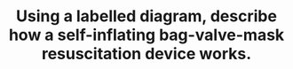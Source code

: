 ---
title: "Using a labelled diagram, describe how a self-inflating bag-valve-mask resuscitation device works."
entityType: SAQ
exam: PEX
college: ANZCA
year: 2022
sitting: A
question: 6
passRate: 51
EC_expectedDomains:
- "draw a labelled diagram including mask, non- rebreathing expiratory valve, self-inflating bag, reservoir bag and oxygen inlet"
EC_extraCredit:
- "Credit was given for answers which included more details, including but not limited to air entrainment valve, oxygen overflow valve and high-pressure relief valve."
- "As noted in previous examiner reports, an understanding of the non-rebreathing valve in both expiration and inspiration was central to passing this question."
- "The candidates who explained this invariably scored well."
EC_errorsCommon:
- "not drawing or discussing the non-rebreathing valve mechanism"
- "most candidates were aware that the device could be used without an oxygen source and many candidates appreciated that there was an air entrainment valve, but few candidates could describe how the air entrainment valve worked."
- "very few candidates discussed the factors which could lead to an FiO2 < 100%."
- "most candidates mentioned the option of using a PEEP valve. However, there was substantial confusion about where it goes, and it was often confused with a high- pressure relief valve. High-pressure relief valves were included by many candidates but were often misplaced."
- "A small number of candidates confused the bag-valve-mask system with a Mapleson B/C circuit."
---